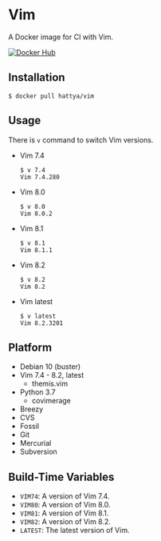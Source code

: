# Vim

A Docker image for CI with Vim.

[![Docker Hub](https://img.shields.io/docker/cloud/build/hattya/vim)](https://hub.docker.com/r/hattya/vim)


## Installation

```console
$ docker pull hattya/vim
```


## Usage

There is `v` command to switch Vim versions.

- Vim 7.4
  ```console
  $ v 7.4
  Vim 7.4.280
  ```

- Vim 8.0
  ```console
  $ v 8.0
  Vim 8.0.2
  ```

- Vim 8.1
  ```console
  $ v 8.1
  Vim 8.1.1
  ```

- Vim 8.2
  ```console
  $ v 8.2
  Vim 8.2
  ```

- Vim latest
  ```console
  $ v latest
  Vim 8.2.3201
  ```


## Platform

- Debian 10 (buster)
- Vim 7.4 - 8.2, latest
  - themis.vim
- Python 3.7
  - covimerage
- Breezy
- CVS
- Fossil
- Git
- Mercurial
- Subversion


## Build-Time Variables

- `VIM74`:  A version of Vim 7.4.
- `VIM80`:  A version of Vim 8.0.
- `VIM81`:  A version of Vim 8.1.
- `VIM82`:  A version of Vim 8.2.
- `LATEST`: The latest version of Vim.
